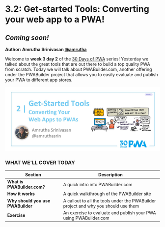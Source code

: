 # 3.2: Get-started Tools: Converting your web app to a PWA!

## *Coming soon!*

**Author: Amrutha Srinivasan [@amrutha](https://twitter.com/amruthasrin)**

Welcome to **week 3 day 2** of the [30 Days of PWA](https://aka.ms/learn-pwa/30Days-blog) series! Yesterday we talked about the great tools that are out there to build a top quality PWA from scratch. Today we will talk about PWABuilder.com, another offering under the PWABuilder project that allows you to easily evaluate and publish your PWA to different app stores. 


![image of title and author.](_media/day-02.jpg)

### WHAT WE'LL COVER TODAY

| Section | Description |
| ------- | ----------- |
| **What is PWABuilder.com?** | A quick intro into PWABuilder.com |
| **How it works** | A quick walkthrough of the PWABuilder site |
| **Why should you use PWABuilder** | A callout to all the tools under the PWABuilder project and why you should use them | 
| **Exercise** | An exercise to evaluate and publish your PWA using PWABuilder.com | 